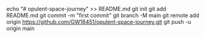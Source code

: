 echo "# opulent-space-journey" >> README.md
git init
git add README.md
git commit -m "first commit"
git branch -M main
git remote add origin https://github.com/GW18451/opulent-space-journey.git
git push -u origin main
